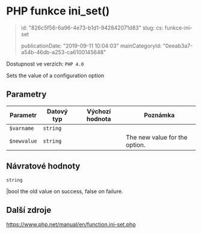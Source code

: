 PHP funkce ini_set()
====================

> id: "826c5f56-6a96-4e73-b1d1-942842071d83"
> slug:
> 	cs: funkce-ini-set
>
> publicationDate: "2019-09-11 10:04:03"
> mainCategoryId: "0eeab3a7-a54b-46db-a253-ca6100145648"

Dostupnost ve verzích: `PHP 4.0`

Sets the value of a configuration option


Parametry
--------------

| Parametr | Datový typ | Výchozí hodnota | Poznámka |
|-----|-----|-----|-----|
| `$varname` | `string` |  |  |
| `$newvalue` | `string` |  | The new value for the option. |


Návratové hodnoty
----------------

`string`

|bool the old value on success, false on failure.

Další zdroje
------------

https://www.php.net/manual/en/function.ini-set.php
